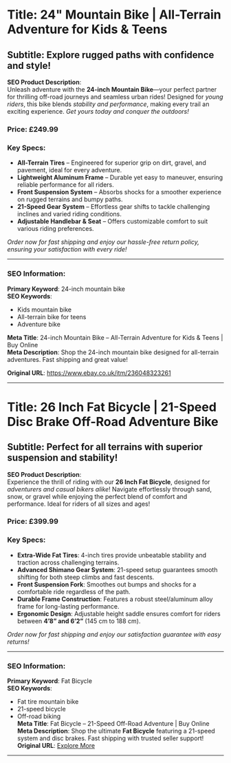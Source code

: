 # Title: 24" Mountain Bike | All-Terrain Adventure for Kids & Teens  

## **Subtitle**: Explore rugged paths with confidence and style!  

**SEO Product Description**:  
Unleash adventure with the **24-inch Mountain Bike**—your perfect partner for thrilling off-road journeys and seamless urban rides! Designed for *young riders*, this bike blends *stability and performance*, making every trail an exciting experience. *Get yours today and conquer the outdoors!*  

### **Price**: **£249.99**  
### **Key Specs**:  
- **All-Terrain Tires** – Engineered for superior grip on dirt, gravel, and pavement, ideal for every adventure.  
- **Lightweight Aluminum Frame** – Durable yet easy to maneuver, ensuring reliable performance for all riders.  
- **Front Suspension System** – Absorbs shocks for a smoother experience on rugged terrains and bumpy paths.  
- **21-Speed Gear System** – Effortless gear shifts to tackle challenging inclines and varied riding conditions.  
- **Adjustable Handlebar & Seat** – Offers customizable comfort to suit various riding preferences.  

*Order now for fast shipping and enjoy our hassle-free return policy, ensuring your satisfaction with every ride!*  

---

### **SEO Information**:  
**Primary Keyword**: 24-inch mountain bike  
**SEO Keywords**:   
- Kids mountain bike  
- All-terrain bike for teens  
- Adventure bike  

**Meta Title**: 24-inch Mountain Bike – All-Terrain Adventure for Kids & Teens | Buy Online  
**Meta Description**: Shop the 24-inch mountain bike designed for all-terrain adventures. Fast shipping and great value!  

**Original URL**: https://www.ebay.co.uk/itm/236048323261

---

# Title: 26 Inch Fat Bicycle | 21-Speed Disc Brake Off-Road Adventure Bike  

## **Subtitle**:  Perfect for all terrains with superior suspension and stability!  
**SEO Product Description**:  
Experience the thrill of riding with our **26 Inch Fat Bicycle**, designed for *adventurers and casual bikers alike*! Navigate effortlessly through sand, snow, or gravel while enjoying the perfect blend of comfort and performance. Ideal for riders of all sizes and ages!

### **Price**: **£399.99**  
### **Key Specs**:  
- **Extra-Wide Fat Tires**: 4-inch tires provide unbeatable stability and traction across challenging terrains.  
- **Advanced Shimano Gear System**: 21-speed setup guarantees smooth shifting for both steep climbs and fast descents.  
- **Front Suspension Fork**: Smoothes out bumps and shocks for a comfortable ride regardless of the path.  
- **Durable Frame Construction**: Features a robust steel/aluminum alloy frame for long-lasting performance.  
- **Ergonomic Design**: Adjustable height saddle ensures comfort for riders between **4’8” and 6’2”** (145 cm to 188 cm).

*Order now for fast shipping and enjoy our satisfaction guarantee with easy returns!*

---

### **SEO Information**:  
**Primary Keyword**: Fat Bicycle  
**SEO Keywords**:  
- Fat tire mountain bike  
- 21-speed bicycle  
- Off-road biking  
**Meta Title**: Fat Bicycle – 21-Speed Off-Road Adventure | Buy Online  
**Meta Description**: Shop the ultimate **Fat Bicycle** featuring a 21-speed system and disc brakes. Fast shipping with trusted seller support!  
**Original URL**: [Explore More](https://www.ebay.co.uk/itm/235900367150)

---

